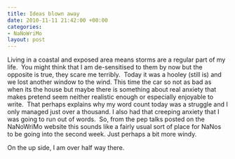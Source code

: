 ```yaml
---
title: Ideas blown away
date: 2010-11-11 21:42:00 +00:00
categories:
- NaNoWriMo
layout: post
---
```


Living in a coastal and exposed area means storms are a regular part of my life.  You might think that I am de-sensitised to them by now but the opposite is true, they scare me terribly.  Today it was a hooley (still is) and we lost another window to the wind. This time the car so not as bad as when its the house but maybe there is something about real anxiety that makes pretend seem neither realistic enough or especially enjoyable to write.  That perhaps explains why my word count today was a struggle and I only managed just over a thousand. I also had that creeping anxiety that I was going to run out of words.  So, from the pep talks posted on the NaNoWriMo website this sounds like a fairly usual sort of place for NaNos to be going into the second week. Just perhaps a bit more windy.

On the up side, I am over half way there.
